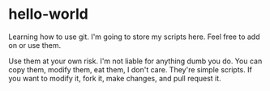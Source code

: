 # hello-world
Learning how to use git.
I'm going to store my scripts here. Feel free to add on or use them.

Use them at your own risk. I'm not liable for anything dumb you do. 
You can copy them, modify them, eat them, I don't care. They're 
simple scripts. If you want to modify it, fork it, make changes, and 
pull request it.
